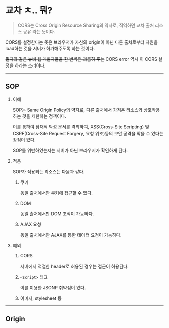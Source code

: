 # 교차 ㅊ.. 뭐?

> CORS는 Cross Origin Resource Sharing의 약자로, 직역하면 교차 출처 리소스 공유 라는 뜻이다.

CORS를 설정한다는 뜻은 브라우저가 자신의 origin이 아닌 다른 출처로부터 자원을 load하는 것을 서버가 허가해주도록 하는 것이다.

~~필자와 같은 뉴비 웹 개발자들을 한 번씩은 괴롭혀 주는~~ CORS error 역시 이 CORS 설정을 하라는 소리이다.

---

## SOP

1. 이해

   SOP는 Same Origin Policy의 약자로, 다른 출처에서 가져온 리소스와 상호작용하는 것을 제한하는 정책이다.

   이를 통하여 잠재적 악성 문서를 격리하여, XSS(Cross-Site Scripting) 및 CSRF(Cross-Site Request Forgery, 요청 위조)등의 보안 공격을 막을 수 있다는 장점이 있다.

   SOP를 위반하였는지는 서버가 아닌 브라우저가 확인하게 된다.

1. 적용

   SOP가 적용되는 리소스는 다음과 같다.

   1. 쿠키

      동일 출처에서만 쿠키에 접근할 수 있다.

   2. DOM

      동일 출처에서만 DOM 조작이 가능하다.

   3. AJAX 요청

      동일 출처에서만 AJAX를 통한 데이터 요청이 가능하다.

1. 예외

   1. CORS

      서버에서 적절한 header로 허용된 경우는 접근이 허용된다.

   2. `<script>` 태그

      이를 이용한 JSONP 취약점이 있다.

   3. 이미지, stylesheet 등

---

## Origin
